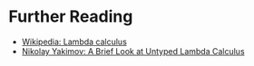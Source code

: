 # Further Reading

* [Wikipedia: Lambda calculus](https://en.wikipedia.org/wiki/Lambda_calculus)
* [Nikolay Yakimov: A Brief Look at Untyped Lambda Calculus](https://serokell.io/blog/untyped-lambda-calculus)
